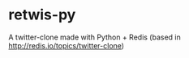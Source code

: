 retwis-py
=========

A twitter-clone made with Python + Redis (based in http://redis.io/topics/twitter-clone)
